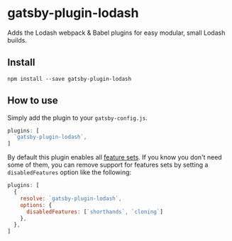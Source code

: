 # gatsby-plugin-lodash

Adds the Lodash webpack & Babel plugins for easy modular, small Lodash builds.

## Install

`npm install --save gatsby-plugin-lodash`

## How to use

Simply add the plugin to your `gatsby-config.js`.

```javascript
plugins: [
  `gatsby-plugin-lodash`,
]
```

By default this plugin enables all [feature sets](https://github.com/lodash/lodash-webpack-plugin#feature-sets). If you know you don't need some of them, you can remove support for features sets by setting a `disabledFeatures` option like the following:

```javascript
plugins: [
  {
    resolve: `gatsby-plugin-lodash`,
    options: {
      disabledFeatures: [`shorthands`, `cloning`]
    },
  },
]
```
